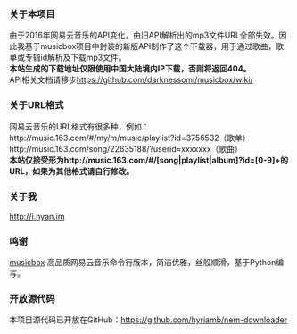 <h3>关于本项目</h3>
        <span>由于2016年网易云音乐的API变化，由旧API解析出的mp3文件URL全部失效。因此我基于musicbox项目中封装的新版API制作了这个下载器，用于通过歌曲，歌单或专辑id解析及下载mp3文件。</span><br>
        <span><strong>本站生成的下载地址仅限使用中国大陆境内IP下载，否则将返回404。</strong></span><br>
        <span>API相关文档请移步<a href="https://github.com/darknessomi/musicbox/wiki">https://github.com/darknessomi/musicbox/wiki/</a></span>
<h3>关于URL格式</h3>
        <span>网易云音乐的URL格式有很多种，例如：</span><br>
        <span>http://music.163.com/#/my/m/music/playlist?id=3756532（歌单）</span><br>
        <span>http://music.163.com/song/22635188/?userid=xxxxxxx（歌曲）</span><br>
        <span><strong>本站仅接受形为http://music.163.com/#/[song|playlist|album]?id=[0-9]+的URL，如果为其他格式请自行修改。</strong></span>
<h3>关于我</h3>
        <a href="http://i.nyan.im/">http://i.nyan.im</a>
<h3>鸣谢</h3>
        <span><a href="https://github.com/darknessomi/musicbox">musicbox</a> 高品质网易云音乐命令行版本，简洁优雅，丝般顺滑，基于Python编写。</span><br>
<h3>开放源代码</h3>
        <span>本项目源代码已开放在GitHub：<a href="https://github.com/hyriamb/nem-downloader">https://github.com/hyriamb/nem-downloader</a></span>
